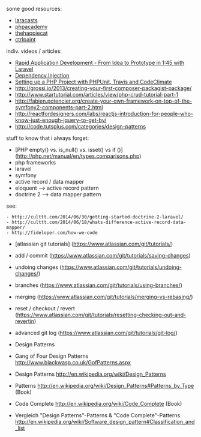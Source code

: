 some good resources:
- [laracasts](https://laracasts.com/)
- [phpacademy](https://www.youtube.com/user/phpacademy/videos)
- [thehappiecat](https://www.youtube.com/user/TheHappieCat/videos)
- [ctrlpaint](https://www.youtube.com/user/ctrlpainter/videos)

indiv. videos / articles:
- [Rapid Application Development - From Idea to Prototype in 1:45 with Laravel](https://www.youtube.com/watch?v=g4BbeHYCR1E)
- [Dependency Injection](https://www.youtube.com/watch?v=IKD2-MAkXyQ)
- [Setting up a PHP Project with PHPUnit, Travis and CodeClimate](https://www.youtube.com/watch?v=Crttq5WFPcM)
- http://grossi.io/2013/creating-your-first-composer-packagist-package/
- http://www.startutorial.com/articles/view/php-crud-tutorial-part-1
- http://fabien.potencier.org/create-your-own-framework-on-top-of-the-symfony2-components-part-2.html
- http://reactfordesigners.com/labs/reactjs-introduction-for-people-who-know-just-enough-jquery-to-get-by/
- http://code.tutsplus.com/categories/design-patterns

stuff to know that i always forget:
- [PHP empty() vs. is_null() vs. isset() vs if ()] (http://php.net/manual/en/types.comparisons.php)
- php frameworks
 - laravel
 - symfony
- active record / data mapper
 - eloquent --> active record pattern
 - doctrine 2 --> data mapper pattern

see:

    - http://culttt.com/2014/06/30/getting-started-doctrine-2-laravel/
    - http://culttt.com/2014/06/18/whats-difference-active-record-data-mapper/
    - http://fideloper.com/how-we-code

- [atlassian git tutorials] (https://www.atlassian.com/git/tutorials/)
 - add / commit (https://www.atlassian.com/git/tutorials/saving-changes)
 - undoing changes (https://www.atlassian.com/git/tutorials/undoing-changes/)
 - branches (https://www.atlassian.com/git/tutorials/using-branches/)
 - merging (https://www.atlassian.com/git/tutorials/merging-vs-rebasing/)
 - reset / checkout / revert (https://www.atlassian.com/git/tutorials/resetting-checking-out-and-revertin)
 - advanced git log (https://www.atlassian.com/git/tutorials/git-log/)

- Design Patterns 
 - Gang of Four Design Patterns http://www.blackwasp.co.uk/GofPatterns.aspx  
 - Design Patterns http://en.wikipedia.org/wiki/Design_Patterns 
 - Patterns http://en.wikipedia.org/wiki/Design_Patterns#Patterns_by_Type  (Book) 
 - Code Complete http://en.wikipedia.org/wiki/Code_Complete  (Book) 
 - Vergleich "Design Patterns"-Patterns & "Code Complete"-Patterns http://en.wikipedia.org/wiki/Software_design_pattern#Classification_and_list 
